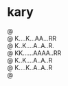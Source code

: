 # kary

@ <br/>
@ K....K...AA...RR<br/>
@ K..K....A..A..R.<br/>
@ KK......AAAA..RR<br/>
@ K..K....A..A..R<br/>
@ K....K..A..A..R<br/>
@ <br/>

<!--
@ ...........
@ K..K..A..RR   @ @
@ K.K..A.A.R.@  @ @
@ KK...AAA.R@   @ @
@ K.K..A.A.R @   @
@ K..K.A.A.R @   @
@ .................
-->
